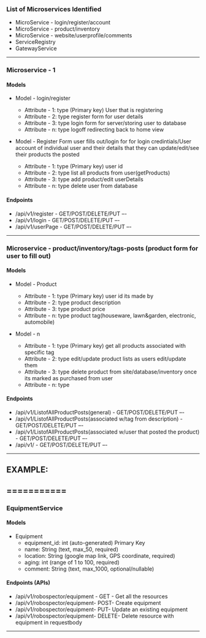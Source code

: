 ### List of Microservices Identified 
- MicroService - login/register/account
- MicroService - product/inventory
- MicroService - website/userprofile/comments
- ServiceRegistry
- GatewayService
********************************* 
### Microservice - 1
#### Models 
- Model - login/register
    
    - Attribute - 1: type (Primary key) User that is registering
    - Attribute - 2: type      register form for user details           
    - Attribute - 3: type       login form for server/storing user to database
    - Attribute - n: type          logoff redirecting back to home view


- Model - Register Form user fills out/login for for login credintials/User account of individual user and their details that they can update/edit/see their products the posted
    
    - Attribute - 1: type (Primary key)  user id
    - Attribute - 2: type     list all products from user(getProducts)
    - Attribute - 3: type       add product/edit userDetails
    - Attribute - n: type         delete user from database
#### Endpoints 
- /api/v1/register - GET/POST/DELETE/PUT –- <description of the resource operation exposed by this api>  
- /api/v1/login - GET/POST/DELETE/PUT –- <description of the resource operation exposed by this api>
- /api/v1/userPage - GET/POST/DELETE/PUT –- <description of the resource operation exposed by this api>   
********************************** 
### Microservice - product/inventory/tags-posts (product form for user to fill out)
#### Models 
- Model - Product 
    
    - Attribute - 1: type (Primary key) user id its made by
    - Attribute - 2: type    product description
    - Attribute - 3: type         product price
    - Attribute - n: type      product tag(houseware, lawn&garden, electronic, automobile)
- Model - n 
    
    - Attribute - 1: type (Primary key)    get all products associated with specific tag
    - Attribute - 2: type               edit/update product lists as users edit/update them
    - Attribute - 3: type            delete product from site/database/inventory once its marked as purchased from user
    - Attribute - n: type                    
#### Endpoints 
- /api/v1/ListofAllProductPosts(general) - GET/POST/DELETE/PUT –- <description of the resource operation exposed by this api> 
- /api/v1/ListofAllProductPosts(associated w/tag from description) - GET/POST/DELETE/PUT –- <description of the resource operation exposed by this api>
- /api/v1/ListofAllProductPosts(associated w/user that posted the product) - GET/POST/DELETE/PUT –- <description of the resource operation exposed by this api>
- /api/v1/ - GET/POST/DELETE/PUT –- <description of the resource operation exposed by this api>  
********************************** 
## EXAMPLE:
## ===========  
### EquipmentService 
#### Models 
- Equipment 
   - equipment_id: int (auto-generated) Primary Key 
   - name: String (text, max_50, required) 
   - location: String (google map link, GPS coordinate, required) 
   - aging: int (range of 1 to 100, required) 
   - comment: String (text, max_1000, optional/nullable) 
 
#### Endpoints (APIs) 
- /api/v1/robospector/equipment - GET - Get all the resources 
- /api/v1/robospector/equipment- POST- Create equipment 
- /api/v1/robospector/equipment- PUT- Update an existing equipment 
- /api/v1/robospector/equipment- DELETE- Delete resource with equipment in requestbody 
************************************ 


